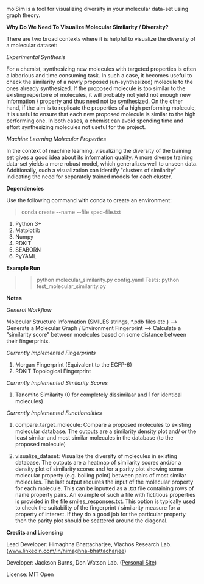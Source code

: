 molSim is a tool for visualizing diversity in your molecular data-set using graph theory. 

<b>Why Do We Need To Visualize Molecular Similarity / Diversity?</b>

There are two broad contexts where it is helpful to visualize the diversity of a molecular dataset:

<i> Experimental Synthesis </i>

For a chemist, synthesizing new molecules with targeted properties is often a laborious and time consuming task.
In such a case, it becomes useful to check the similarity of a newly proposed (un-synthesized) molecule to the ones already synthesized.
If the proposed molecule is too similar to the existing repertoire of molecules, it will probably not yield not enough new information /
property and thus need not be synthesized. On the other hand, if the aim is to replicate the properties of a high performing molecule,
it is useful to ensure that each new proposed molecule is similar to the high performing one. In both cases, a chemist can avoid spending
time and effort synthesizing molecules not useful for the project.

<i> Machine Learning Molecular Properties </i>

In the context of machine learning, visualizing the diversity of the training set gives a good idea about its information quality.
A more diverse training data-set yields a more robust model, which generalizes well to unseen data. Additionally, such a visualization can 
identify "clusters of similarity" indicating the need for separately trained models for each cluster.

<b> Dependencies </b>

Use the following command with conda to create an environment:
> conda create --name <env> --file spec-file.txt

1. Python 3+
2. Matplotlib
3. Numpy
4. RDKIT
5. SEABORN
6. PyYAML

<b> Example Run </b>
>> python molecular_similarity.py config.yaml
Tests:
>> python test_molecular_similarity.py

<b> Notes </b>

<i> General Workflow </i>

Molecular Structure Information (SMILES strings, *.pdb files etc.) --> Generate a Molecular Graph / Environment Fingerprint
--> Calculate a "similarity score" between moelcules based on some distance between their fingerprints.

<i> Currently Implemented Fingerprints </i>

1. Morgan Fingerprint (Equivalent to the ECFP-6)
2. RDKIT Topological Fingerprint

<i> Currently Implemented Similarity Scores </i>

1. Tanomito Similarity (0 for completely dissimilaar and 1 for identical molecules)

<i> Currently Implemented Functionalities </i>

1. compare_target_molecule: Compare a proposed molecules to existing molecular database. The outputs are a similarity density plot
and/ or the least similar and most similar molecules in the database (to the proposed molecule)

2. visualize_dataset: Visualize the diversity of molecules in existing database. The outputs are a heatmap of similarity scores and/or
a density plot of similarity scores and /or a parity plot showing some molecular property (e.g. boiling point) between 
pairs of most similar molecules. The last output requires the input of the molecular property for each molecule.
This can be inputted as a .txt file containing rows of name property pairs. An example of such a file with fictitious properties is
provided in the file smiles_responses.txt. This option is typically used to check the suitability of the fingerprint / similarity measure
for a property of interest. If they do a good job for the particular property then the parity plot should be scattered around the diagonal.

<b> Credits and Licensing</b>

Lead Developer: Himaghna Bhattacharjee, Vlachos Research Lab. (www.linkedin.com/in/himaghna-bhattacharjee)

Developer: Jackson Burns, Don Watson Lab. ([Personal Site](https://www.jacksonwarnerburns.com/))

License: MIT Open
